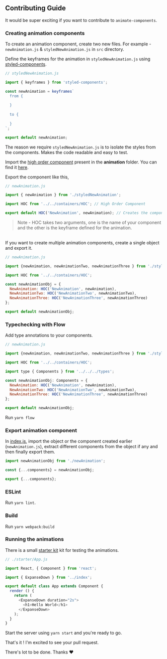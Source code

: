 ## Contributing Guide


It would be super exciting if you want to contribute to `animate-components`.

### Creating animation components
To create an animation component, create two new files. For example -  `newAnimation.js` & `styledNewAnimation.js` in `src` directory.

Define the keyframes for the animation in `styledNewAnimation.js` using [styled-components](https://github.com/styled-components/styled-components).

```javascript
// styledNewAnimation.js

import { keyframes } from 'styled-components';

const newAnimation = keyframes`
  from {
  
  }
  
  to {
  
  }
`;

export default newAnimation;
```

The reason we require `styledNewAnimation.js` is to isolate the styles from the components. Makes the code readable and easy to test.

Import the [high order component](https://medium.com/@franleplant/react-higher-order-components-in-depth-cf9032ee6c3e) present in the **animation** folder. You can find it [here](https://github.com/nitin42/animate-components/blob/master/src/containers/HOC.js).

Export the component like this,

```javascript
// newAnimation.js

import { newAnimation } from './styledNewAnimation';

import HOC from '../../containers/HOC'; // High Order Component

export default HOC('NewAnimation', newAnimation); // Creates the component
```

> Note - HOC takes two arguments, one is the name of your component and the other is the keyframe defined for the animation.

<br/>
If you want to create multiple animation components, create a single object and export it.

```javascript
// newAnimation.js

import {newAnimation, newAnimationTwo, newAnimationThree } from './styledNewAnimation';

import HOC from '../../containers/HOC';

const newAnimationObj = {
  NewAnimation: HOC('NewAnimation', newAnimation),
  NewAnimationTwo: HOC('NewAnimationTwo', newAnimationTwo),
  NewAnimationThree: HOC('NewAnimationThree', newAnimationThree)
};

export default newAnimationObj;
```

### Typechecking with Flow
Add type annotations to your components.

```javascript
// newAnimation.js

import {newAnimation, newAnimationTwo, newAnimationThree } from './styledNewAnimation';

import HOC from '../../containers/HOC';

import type { Components } from '../../../types';

const newAnimationObj: Components = {
  NewAnimation: HOC('NewAnimation', newAnimation),
  NewAnimationTwo: HOC('NewAnimationTwo', newAnimationTwo),
  NewAnimationThree: HOC('NewAnimationThree', newAnimationThree)
};

export default newAnimationObj;
```

Run `yarn flow`

### Export animation component

In [index.js](https://github.com/nitin42/animate-components/blob/master/src/index.js), import the object or the component created earlier (`newAnimation.js`), extract different components from the object if any and then finally export them.

```javascript
import newAnimationObj from './newAnimation';

const {...components} = newAnimationObj;

export {...components};

```

### ESLint
Run `yarn lint`.

### Build
Run `yarn webpack:build`

### Running the animations
There is a small [starter kit](https://github.com/nitin42/animate-components/tree/master/starter) kit for testing the animations.

```javascript
// ./starter/App.js

import React, { Component } from 'react';

import { ExpanseDown } from '../index';

export default class App extends Component {
  render () {
    return (
      <ExpanseDown duration="2s">
        <h1>Hello World</h1>
      </ExpanseDown>
    );
  }
}
```
Start the server using `yarn start` and you're ready to go.

That's it ! I'm excited to see your pull request.

There's lot to be done. Thanks ❤️

